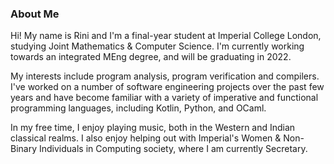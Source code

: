 ### About Me

Hi! My name is Rini and I'm a final-year student at Imperial College London, studying Joint Mathematics & Computer Science. I'm currently working towards an integrated MEng degree, and will be graduating in 2022. 

My interests include program analysis, program verification and compilers. I've worked on a number of software engineering projects over the past few years and have become familiar with a variety of imperative and functional programming languages, including Kotlin, Python, and OCaml.

In my free time, I enjoy playing music, both in the Western and Indian classical realms. I also enjoy helping out with Imperial's Women & Non-Binary Individuals in Computing society, where I am currently Secretary.
